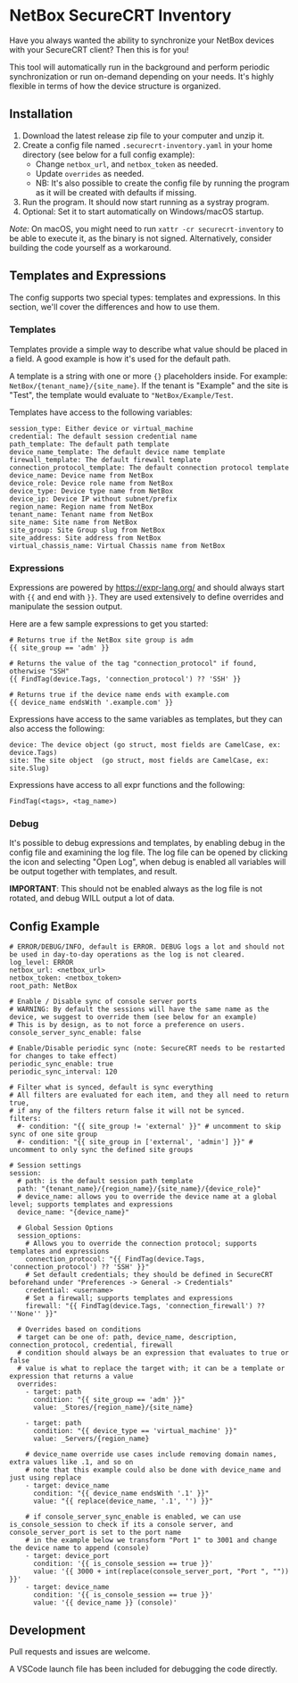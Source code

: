 # NetBox SecureCRT Inventory

Have you always wanted the ability to synchronize your NetBox devices with your SecureCRT client? Then this is for you!

This tool will automatically run in the background and perform periodic synchronization or run on-demand depending on your needs. It's highly flexible in terms of how the device structure is organized.

## Installation

1. Download the latest release zip file to your computer and unzip it.
2. Create a config file named `.securecrt-inventory.yaml` in your home directory (see below for a full config example):
   - Change `netbox_url`, and `netbox_token` as needed.
   - Update `overrides` as needed.
   - NB: It's also possible to create the config file by running the program as it will be created with defaults if missing.
3. Run the program. It should now start running as a systray program.
4. Optional: Set it to start automatically on Windows/macOS startup.

*Note:* On macOS, you might need to run `xattr -cr securecrt-inventory` to be able to execute it, as the binary is not signed. Alternatively, consider building the code yourself as a workaround.

## Templates and Expressions

The config supports two special types: templates and expressions. In this section, we'll cover the differences and how to use them.

### Templates

Templates provide a simple way to describe what value should be placed in a field. A good example is how it's used for the default path.

A template is a string with one or more `{}` placeholders inside. For example: `NetBox/{tenant_name}/{site_name}`.
If the tenant is "Example" and the site is "Test", the template would evaluate to `"NetBox/Example/Test`.

Templates have access to the following variables:
```
session_type: Either device or virtual_machine
credential: The default session credential name
path_template: The default path template
device_name_template: The default device name template
firewall_template: The default firewall template
connection_protocol_template: The default connection protocol template
device_name: Device name from NetBox
device_role: Device role name from NetBox
device_type: Device type name from NetBox
device_ip: Device IP without subnet/prefix
region_name: Region name from NetBox
tenant_name: Tenant name from NetBox
site_name: Site name from NetBox
site_group: Site Group slug from NetBox
site_address: Site address from NetBox
virtual_chassis_name: Virtual Chassis name from NetBox
```

### Expressions

Expressions are powered by https://expr-lang.org/ and should always start with `{{` and end with `}}`. They are used extensively to define overrides and manipulate the session output.

Here are a few sample expressions to get you started:
```
# Returns true if the NetBox site group is adm
{{ site_group == 'adm' }}

# Returns the value of the tag "connection_protocol" if found, otherwise "SSH"
{{ FindTag(device.Tags, 'connection_protocol') ?? 'SSH' }}

# Returns true if the device name ends with example.com
{{ device_name endsWith '.example.com' }}
```

Expressions have access to the same variables as templates, but they can also access the following:
```
device: The device object (go struct, most fields are CamelCase, ex: device.Tags)
site: The site object  (go struct, most fields are CamelCase, ex: site.Slug)
```

Expressions have access to all expr functions and the following:
```
FindTag(<tags>, <tag_name>)
```

### Debug
It's possible to debug expressions and templates, by enabling debug in the config file and examining the log file. The log file can be opened by clicking the icon and selecting "Open Log", when debug is enabled all variables will be output together with templates, and result.

**IMPORTANT**: This should not be enabled always as the log file is not rotated, and debug WILL output a lot of data.

## Config Example

```
# ERROR/DEBUG/INFO, default is ERROR. DEBUG logs a lot and should not be used in day-to-day operations as the log is not cleared.
log_level: ERROR 
netbox_url: <netbox_url>
netbox_token: <netbox_token>
root_path: NetBox

# Enable / Disable sync of console server ports
# WARNING: By default the sessions will have the same name as the device, we suggest to override them (see below for an example)
# This is by design, as to not force a preference on users.
console_server_sync_enable: false

# Enable/Disable periodic sync (note: SecureCRT needs to be restarted for changes to take effect)
periodic_sync_enable: true
periodic_sync_interval: 120

# Filter what is synced, default is sync everything
# All filters are evaluated for each item, and they all need to return true,
# if any of the filters return false it will not be synced.
filters:
  #- condition: "{{ site_group != 'external' }}" # uncomment to skip sync of one site group
  #- condition: "{{ site_group in ['external', 'admin'] }}" # uncomment to only sync the defined site groups

# Session settings
session:
  # path: is the default session path template
  path: "{tenant_name}/{region_name}/{site_name}/{device_role}"
  # device_name: allows you to override the device name at a global level; supports templates and expressions
  device_name: "{device_name}"

  # Global Session Options
  session_options:
    # Allows you to override the connection protocol; supports templates and expressions
    connection_protocol: "{{ FindTag(device.Tags, 'connection_protocol') ?? 'SSH' }}"
    # Set default credentials; they should be defined in SecureCRT beforehand under "Preferences -> General -> Credentials"
    credential: <username>
    # Set a firewall; supports templates and expressions
    firewall: "{{ FindTag(device.Tags, 'connection_firewall') ?? ''None'' }}"

  # Overrides based on conditions
  # target can be one of: path, device_name, description, connection_protocol, credential, firewall
  # condition should always be an expression that evaluates to true or false
  # value is what to replace the target with; it can be a template or expression that returns a value
  overrides:
    - target: path
      condition: "{{ site_group == 'adm' }}"
      value: _Stores/{region_name}/{site_name}

    - target: path
      condition: "{{ device_type == 'virtual_machine' }}"
      value: _Servers/{region_name}
    
    # device_name override use cases include removing domain names, extra values like .1, and so on
    # note that this example could also be done with device_name and just using replace
    - target: device_name
      condition: "{{ device_name endsWith '.1' }}"
      value: "{{ replace(device_name, '.1', '') }}"

    # if console_server_sync_enable is enabled, we can use is_console_session to check if its a console server, and console_server_port is set to the port name
    # in the example below we transform "Port 1" to 3001 and change the device name to append (console)
    - target: device_port
      condition: '{{ is_console_session == true }}'
      value: '{{ 3000 + int(replace(console_server_port, "Port ", "")) }}'
    - target: device_name
      condition: '{{ is_console_session == true }}'
      value: '{{ device_name }} (console)'
```

## Development
Pull requests and issues are welcome.

A VSCode launch file has been included for debugging the code directly.